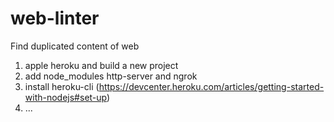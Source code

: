 # web-linter
Find duplicated content of web

1. apple heroku and build a new project
2. add node_modules http-server and ngrok
3. install heroku-cli (https://devcenter.heroku.com/articles/getting-started-with-nodejs#set-up)
4. ...
